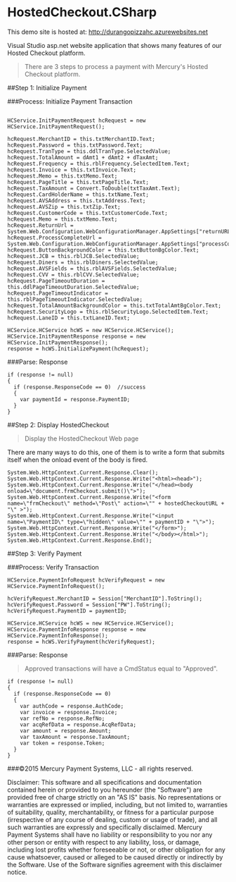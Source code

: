 HostedCheckout.CSharp
====================

This demo site is hosted at:  http://durangopizzahc.azurewebsites.net

Visual Studio asp.net website application that shows many features of our Hosted Checkout platform.

>There are 3 steps to process a payment with Mercury's Hosted Checkout platform.

##Step 1: Initialize Payment


###Process: Initialize Payment Transaction

```

HCService.InitPaymentRequest hcRequest = new HCService.InitPaymentRequest();

hcRequest.MerchantID = this.txtMerchantID.Text;
hcRequest.Password = this.txtPassword.Text;
hcRequest.TranType = this.ddlTranType.SelectedValue;
hcRequest.TotalAmount = dAmt1 + dAmt2 + dTaxAmt;
hcRequest.Frequency = this.rblFrequency.SelectedItem.Text;
hcRequest.Invoice = this.txtInvoice.Text;
hcRequest.Memo = this.txtMemo.Text;
hcRequest.PageTitle = this.txtPageTitle.Text;
hcRequest.TaxAmount = Convert.ToDouble(txtTaxAmt.Text);
hcRequest.CardHolderName = this.txtName.Text;
hcRequest.AVSAddress = this.txtAddress.Text;
hcRequest.AVSZip = this.txtZip.Text;
hcRequest.CustomerCode = this.txtCustomerCode.Text;
hcRequest.Memo = this.txtMemo.Text;
hcRequest.ReturnUrl = System.Web.Configuration.WebConfigurationManager.AppSettings["returnURL"].ToString();
hcRequest.ProcessCompleteUrl = System.Web.Configuration.WebConfigurationManager.AppSettings["processCompleteURL"].ToString();
hcRequest.ButtonBackgroundColor = this.txtButtonBgColor.Text;
hcRequest.JCB = this.rblJCB.SelectedValue;
hcRequest.Diners = this.rblDiners.SelectedValue;
hcRequest.AVSFields = this.rblAVSFields.SelectedValue;
hcRequest.CVV = this.rblCVV.SelectedValue;
hcRequest.PageTimeoutDuration = this.ddlPageTimeoutDuration.SelectedValue;
hcRequest.PageTimeoutIndicator = this.rblPageTimeoutIndicator.SelectedValue;
hcRequest.TotalAmountBackgroundColor = this.txtTotalAmtBgColor.Text;
hcRequest.SecurityLogo = this.rblSecurityLogo.SelectedItem.Text;
hcRequest.LaneID = this.txtLaneID.Text;

HCService.HCService hcWS = new HCService.HCService();
HCService.InitPaymentResponse response = new HCService.InitPaymentResponse();
response = hcWS.InitializePayment(hcRequest);
```

###Parse: Response

```
if (response != null)
{
  if (response.ResponseCode == 0)  //success
  {
    var paymentId = response.PaymentID;
  }
}

```

##Step 2: Display HostedCheckout

>Display the HostedCheckout Web page

There are many ways to do this, one of them is to write a form that submits itself when the onload event of the body is fired.

```
System.Web.HttpContext.Current.Response.Clear();
System.Web.HttpContext.Current.Response.Write("<html><head>");
System.Web.HttpContext.Current.Response.Write("</head><body onload=\"document.frmCheckout.submit()\">");
System.Web.HttpContext.Current.Response.Write("<form name=\"frmCheckout\" method=\"Post\" action=\"" + hostedCheckoutURL + "\" >");
System.Web.HttpContext.Current.Response.Write("<input name=\"PaymentID\" type=\"hidden\" value=\"" + paymentID + "\">");
System.Web.HttpContext.Current.Response.Write("</form>");
System.Web.HttpContext.Current.Response.Write("</body></html>");
System.Web.HttpContext.Current.Response.End();
```

##Step 3: Verify Payment

###Process: Verify Transaction

```
HCService.PaymentInfoRequest hcVerifyRequest = new HCService.PaymentInfoRequest();

hcVerifyRequest.MerchantID = Session["MerchantID"].ToString();
hcVerifyRequest.Password = Session["PW"].ToString();
hcVerifyRequest.PaymentID = paymentID;

HCService.HCService hcWS = new HCService.HCService();
HCService.PaymentInfoResponse response = new HCService.PaymentInfoResponse();
response = hcWS.VerifyPayment(hcVerifyRequest);
```

###Parse: Response

>Approved transactions will have a CmdStatus equal to "Approved".

```
if (response != null)
{
  if (response.ResponseCode == 0)
  {
    var authCode = response.AuthCode;
    var invoice = response.Invoice;
    var refNo = response.RefNo;
    var acqRefData = response.AcqRefData;
    var amount = response.Amount;
    var taxAmount = response.TaxAmount;
    var token = response.Token;
  }
}
```

###©2015 Mercury Payment Systems, LLC - all rights reserved.

Disclaimer:
This software and all specifications and documentation contained herein or provided to you hereunder (the "Software") are provided free of charge strictly on an "AS IS" basis. No representations or warranties are expressed or implied, including, but not limited to, warranties of suitability, quality, merchantability, or fitness for a particular purpose (irrespective of any course of dealing, custom or usage of trade), and all such warranties are expressly and specifically disclaimed. Mercury Payment Systems shall have no liability or responsibility to you nor any other person or entity with respect to any liability, loss, or damage, including lost profits whether foreseeable or not, or other obligation for any cause whatsoever, caused or alleged to be caused directly or indirectly by the Software. Use of the Software signifies agreement with this disclaimer notice.
